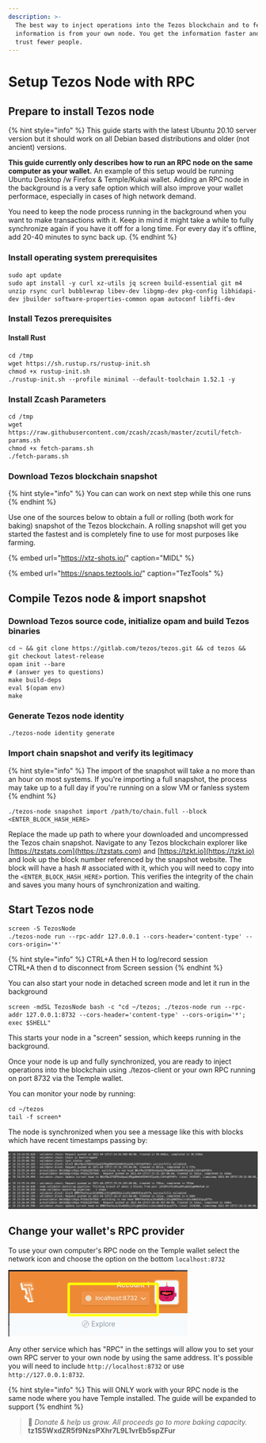 ```yaml
---
description: >-
  The best way to inject operations into the Tezos blockchain and to fetch RPC
  information is from your own node. You get the information faster and you
  trust fewer people.
---
```


# Setup Tezos Node with RPC

## Prepare to install Tezos node

{% hint style="info" %}
This guide starts with the latest Ubuntu 20.10 server version but it should work on all Debian based distributions and older \(not ancient\) versions.

**This guide currently only describes how to run an RPC node on the same computer as your wallet.**  An example of this setup would be running Ubuntu Desktop /w Firefox & Temple/Kukai wallet.  Adding an RPC node in the background is a very safe option which will also improve your wallet performace, especially in cases of high network demand.

You need to keep the node process running in the background when you want to make transactions with it.  Keep in mind it might take a while to fully synchronize again if you have it off for a long time.  For every day it's offline, add 20-40 minutes to sync back up.
{% endhint %}

### Install operating system prerequisites

```text
sudo apt update
sudo apt install -y curl xz-utils jq screen build-essential git m4 unzip rsync curl bubblewrap libev-dev libgmp-dev pkg-config libhidapi-dev jbuilder software-properties-common opam autoconf libffi-dev
```

### Install Tezos prerequisites

#### Install Rust

```text
cd /tmp
wget https://sh.rustup.rs/rustup-init.sh
chmod +x rustup-init.sh
./rustup-init.sh --profile minimal --default-toolchain 1.52.1 -y
```

### Install Zcash Parameters

```text
cd /tmp
wget https://raw.githubusercontent.com/zcash/zcash/master/zcutil/fetch-params.sh
chmod +x fetch-params.sh
./fetch-params.sh
```

### Download Tezos blockchain snapshot 

{% hint style="info" %}
You can can work on next step while this one runs
{% endhint %}

Use one of the sources below to obtain a full or rolling \(both work for baking\) snapshot of the Tezos blockchain. A rolling snapshot will get you started the fastest and is completely fine to use for most purposes like farming.

{% embed url="https://xtz-shots.io/" caption="MIDL" %}

{% embed url="https://snaps.teztools.io/" caption="TezTools" %}

## Compile Tezos node & import snapshot

### Download Tezos source code, initialize opam and build Tezos binaries

```text
cd ~ && git clone https://gitlab.com/tezos/tezos.git && cd tezos && git checkout latest-release
opam init --bare
# (answer yes to questions)
make build-deps 
eval $(opam env)
make
```

### Generate Tezos node identity

```text
./tezos-node identity generate
```

### Import chain snapshot and verify its legitimacy

{% hint style="info" %}
The import of the snapshot will take a no more than an hour on most systems.  If you're importing a full snapshot, the process may take up to a full day if you're running on a slow VM or fanless system
{% endhint %}

```text
./tezos-node snapshot import /path/to/chain.full --block <ENTER_BLOCK_HASH_HERE>
```

Replace the made up path to where your downloaded and uncompressed the Tezos chain snapshot. Navigate to any Tezos blockchain explorer like [https://tzstats.com](https://tzstats.com) and [https://tzkt.io](https://tzkt.io) and look up the block number referenced by the snapshot website. The block will have a hash \# associated with it, which you will need to copy into the `<ENTER_BLOCK_HASH_HERE>` portion. This verifies the integrity of the chain and saves you many hours of synchronization and waiting.

## Start Tezos node

```text
screen -S TezosNode
./tezos-node run --rpc-addr 127.0.0.1 --cors-header='content-type' --cors-origin='*'
```

{% hint style="info" %}
CTRL+A then H to log/record session  
CTRL+A then d to disconnect from Screen session
{% endhint %}

You can also start your node in detached screen mode and let it run in the background

```text
screen -mdSL TezosNode bash -c "cd ~/tezos; ./tezos-node run --rpc-addr 127.0.0.1:8732 --cors-header='content-type' --cors-origin='*'; exec $SHELL"
```

This starts your node in a "screen" session, which keeps running in the background.

Once your node is up and fully synchronized, you are ready to inject operations into the blockchain using ./tezos-client or your own RPC running on port 8732 via the Temple wallet.

You can monitor your node by running:

```text
cd ~/tezos
tail -f screen*
```

The node is synchronized when you see a message like this with blocks which have recent timestamps passing by:

![Fully synchronized node](../.gitbook/assets/image%20%282%29.png)

## Change your wallet's RPC provider

To use your own computer's RPC node on the Temple wallet select the network icon and choose the option on the bottom `localhost:8732`

![localhost:8732](../.gitbook/assets/image%20%283%29.png)

Any other service which has "RPC" in the settings will allow you to set your own RPC server to your own node by using the same address.  It's possible you will need to include `http://localhost:8732` or use `http://127.0.0.1:8732`.

{% hint style="info" %}
This will ONLY work with your RPC node is the same node where you have Temple installed. The guide will be expanded to support 
{% endhint %}





> 🙏 _Donate & help us grow. All proceeds go to more baking capacity._  
>                                                        **tz1S5WxdZR5f9NzsPXhr7L9L1vrEb5spZFur**

